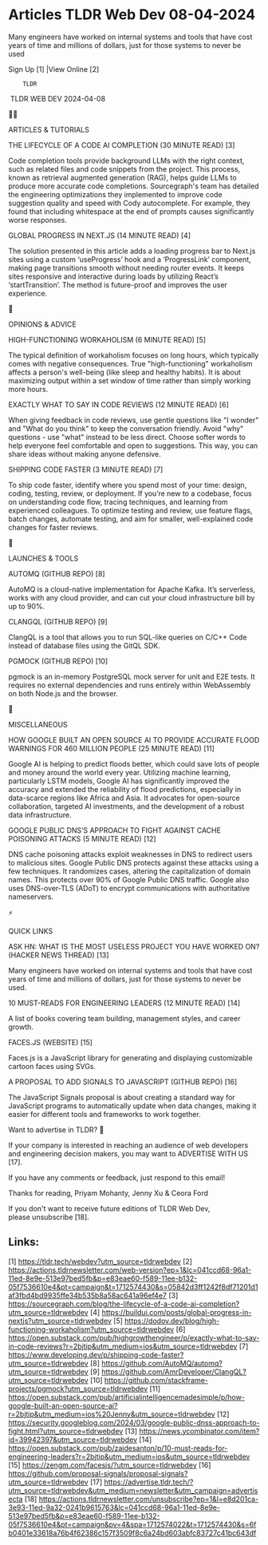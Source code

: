 # Articles TLDR Web Dev 08-04-2024

Many engineers have worked on internal systems and tools that have
cost years of time and millions of dollars, just for those systems to
never be used  

 Sign Up [1] |View Online [2] 

		TLDR 

 TLDR WEB DEV 2024-04-08

🧑‍💻 

ARTICLES & TUTORIALS

 THE LIFECYCLE OF A CODE AI COMPLETION (30 MINUTE READ) [3] 

 Code completion tools provide background LLMs with the right context,
such as related files and code snippets from the project. This
process, known as retrieval augmented generation (RAG), helps guide
LLMs to produce more accurate code completions. Sourcegraph's team has
detailed the engineering optimizations they implemented to improve
code suggestion quality and speed with Cody autocomplete. For example,
they found that including whitespace at the end of prompts causes
significantly worse responses. 

 GLOBAL PROGRESS IN NEXT.JS (14 MINUTE READ) [4] 

 The solution presented in this article adds a loading progress bar to
Next.js sites using a custom ‘useProgress’ hook and a
‘ProgressLink’ component, making page transitions smooth without
needing router events. It keeps sites responsive and interactive
during loads by utilizing React’s ‘startTransition’. The method
is future-proof and improves the user experience. 

🧠 

OPINIONS & ADVICE

 HIGH-FUNCTIONING WORKAHOLISM (6 MINUTE READ) [5] 

 The typical definition of workaholism focuses on long hours, which
typically comes with negative consequences. True "high-functioning"
workaholism affects a person's well-being (like sleep and healthy
habits). It is about maximizing output within a set window of time
rather than simply working more hours. 

 EXACTLY WHAT TO SAY IN CODE REVIEWS (12 MINUTE READ) [6] 

 When giving feedback in code reviews, use gentle questions like "I
wonder" and "What do you think" to keep the conversation friendly.
Avoid "why" questions - use "what" instead to be less direct. Choose
softer words to help everyone feel comfortable and open to
suggestions. This way, you can share ideas without making anyone
defensive. 

 SHIPPING CODE FASTER (3 MINUTE READ) [7] 

 To ship code faster, identify where you spend most of your time:
design, coding, testing, review, or deployment. If you’re new to a
codebase, focus on understanding code flow, tracing techniques, and
learning from experienced colleagues. To optimize testing and review,
use feature flags, batch changes, automate testing, and aim for
smaller, well-explained code changes for faster reviews. 

🚀 

LAUNCHES & TOOLS

 AUTOMQ (GITHUB REPO) [8] 

 AutoMQ is a cloud-native implementation for Apache Kafka. It’s
serverless, works with any cloud provider, and can cut your cloud
infrastructure bill by up to 90%. 

 CLANGQL (GITHUB REPO) [9] 

 ClangQL is a tool that allows you to run SQL-like queries on C/C++
Code instead of database files using the GitQL SDK. 

 PGMOCK (GITHUB REPO) [10] 

 pgmock is an in-memory PostgreSQL mock server for unit and E2E tests.
It requires no external dependencies and runs entirely within
WebAssembly on both Node.js and the browser. 

🎁 

MISCELLANEOUS

 HOW GOOGLE BUILT AN OPEN SOURCE AI TO PROVIDE ACCURATE FLOOD WARNINGS
FOR 460 MILLION PEOPLE (25 MINUTE READ) [11] 

 Google AI is helping to predict floods better, which could save lots
of people and money around the world every year. Utilizing machine
learning, particularly LSTM models, Google AI has significantly
improved the accuracy and extended the reliability of flood
predictions, especially in data-scarce regions like Africa and Asia.
It advocates for open-source collaboration, targeted AI investments,
and the development of a robust data infrastructure. 

 GOOGLE PUBLIC DNS’S APPROACH TO FIGHT AGAINST CACHE POISONING
ATTACKS (5 MINUTE READ) [12] 

 DNS cache poisoning attacks exploit weaknesses in DNS to redirect
users to malicious sites. Google Public DNS protects against these
attacks using a few techniques. It randomizes cases, altering the
capitalization of domain names. This protects over 90% of Google
Public DNS traffic. Google also uses DNS-over-TLS (ADoT) to encrypt
communications with authoritative nameservers. 

⚡ 

QUICK LINKS

 ASK HN: WHAT IS THE MOST USELESS PROJECT YOU HAVE WORKED ON? (HACKER
NEWS THREAD) [13] 

 Many engineers have worked on internal systems and tools that have
cost years of time and millions of dollars, just for those systems to
never be used. 

 10 MUST-READS FOR ENGINEERING LEADERS (12 MINUTE READ) [14] 

 A list of books covering team building, management styles, and career
growth. 

 FACES.JS (WEBSITE) [15] 

 Faces.js is a JavaScript library for generating and displaying
customizable cartoon faces using SVGs. 

 A PROPOSAL TO ADD SIGNALS TO JAVASCRIPT (GITHUB REPO) [16] 

 The JavaScript Signals proposal is about creating a standard way for
JavaScript programs to automatically update when data changes, making
it easier for different tools and frameworks to work together. 

Want to advertise in TLDR? 📰

 If your company is interested in reaching an audience of web
developers and engineering decision makers, you may want to ADVERTISE
WITH US [17]. 

 If you have any comments or feedback, just respond to this email! 

Thanks for reading, 
Priyam Mohanty, Jenny Xu & Ceora Ford 

If you don't want to receive future editions of TLDR Web Dev,
please unsubscribe [18]. 

 

Links:
------
[1] https://tldr.tech/webdev?utm_source=tldrwebdev
[2] https://actions.tldrnewsletter.com/web-version?ep=1&lc=041ccd68-96a1-11ed-8e9e-513e97bed5fb&p=e83eae60-f589-11ee-b132-05f7536610e4&pt=campaign&t=1712574430&s=05842d3ff1242f8df71201d1af3fbd4bd9935ffe34b535b8a58ac641a96ef4e7
[3] https://sourcegraph.com/blog/the-lifecycle-of-a-code-ai-completion?utm_source=tldrwebdev
[4] https://buildui.com/posts/global-progress-in-nextjs?utm_source=tldrwebdev
[5] https://dodov.dev/blog/high-functioning-workaholism?utm_source=tldrwebdev
[6] https://open.substack.com/pub/highgrowthengineer/p/exactly-what-to-say-in-code-reviews?r=2bjtip&utm_medium=ios&utm_source=tldrwebdev
[7] https://www.developing.dev/p/shipping-code-faster?utm_source=tldrwebdev
[8] https://github.com/AutoMQ/automq?utm_source=tldrwebdev
[9] https://github.com/AmrDeveloper/ClangQL?utm_source=tldrwebdev
[10] https://github.com/stackframe-projects/pgmock?utm_source=tldrwebdev
[11] https://open.substack.com/pub/artificialintelligencemadesimple/p/how-google-built-an-open-source-ai?r=2bjtip&utm_medium=ios%20Jenny&utm_source=tldrwebdev
[12] https://security.googleblog.com/2024/03/google-public-dnss-approach-to-fight.html?utm_source=tldrwebdev
[13] https://news.ycombinator.com/item?id=39942397&utm_source=tldrwebdev
[14] https://open.substack.com/pub/zaidesanton/p/10-must-reads-for-engineering-leaders?r=2bjtip&utm_medium=ios&utm_source=tldrwebdev
[15] https://zengm.com/facesjs/?utm_source=tldrwebdev
[16] https://github.com/proposal-signals/proposal-signals?utm_source=tldrwebdev
[17] https://advertise.tldr.tech/?utm_source=tldrwebdev&utm_medium=newsletter&utm_campaign=advertisecta
[18] https://actions.tldrnewsletter.com/unsubscribe?ep=1&l=e8d201ca-3e93-11ed-9a32-0241b9615763&lc=041ccd68-96a1-11ed-8e9e-513e97bed5fb&p=e83eae60-f589-11ee-b132-05f7536610e4&pt=campaign&pv=4&spa=1712574022&t=1712574430&s=6fb0401e33618a76b4f62386c157f3509f8c6a24bd603abfc83727c41bc643df